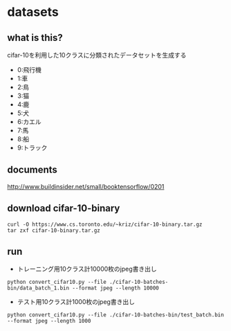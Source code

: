 # datasets

## what is this?

cifar-10を利用した10クラスに分類されたデータセットを生成する

- 0:飛行機
- 1:車
- 2:鳥
- 3:猫
- 4:鹿
- 5:犬
- 6:カエル
- 7:馬
- 8:船
- 9:トラック

## documents

http://www.buildinsider.net/small/booktensorflow/0201

## download cifar-10-binary

```
curl -O https://www.cs.toronto.edu/~kriz/cifar-10-binary.tar.gz
tar zxf cifar-10-binary.tar.gz
```

## run

- トレーニング用10クラス計10000枚のjpeg書き出し
```
python convert_cifar10.py --file ./cifar-10-batches-bin/data_batch_1.bin --format jpeg --length 10000
```

- テスト用10クラス計1000枚のjpeg書き出し
```
python convert_cifar10.py --file ./cifar-10-batches-bin/test_batch.bin --format jpeg --length 1000
```
